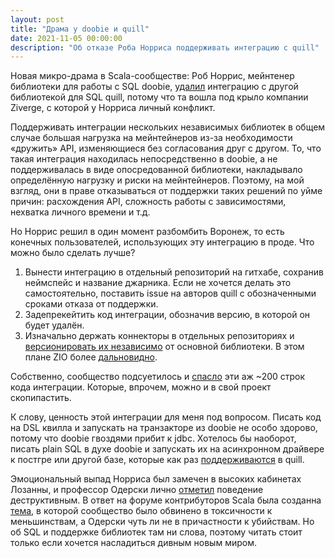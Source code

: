 ```yaml
---
layout: post
title: "Драма у doobie и quill"
date: 2021-11-05 00:00:00
description: "Об отказе Роба Норриса поддерживать интеграцию с quill"
---
```


Новая микро-драма в Scala-сообществе: Роб Норрис, мейнтенер библиотеки для
работы с SQL doobie, [удалил](https://github.com/tpolecat/doobie/pull/1587)
интеграцию с другой библиотекой для SQL quill, потому что та вошла под крыло
компании Ziverge, с которой у Норриса личный конфликт.

Поддерживать интеграции нескольких независимых библиотек в общем случае большая
нагрузка на мейнтейнеров из-за необходимости «дружить» API, изменяющиеся без
согласования друг с другом. То, что такая интеграция находилась непосредственно
в doobie, а не поддерживалась в виде опосредованной библиотеки, накладывало
определённую нагрузку и риски на мейнтейнеров. Поэтому, на мой взгляд, они в
праве отказываться от поддержки таких решений по уйме причин: расхождения API,
сложность работы с зависимостями, нехватка личного времени и т.д.

Но Норрис решил в один момент разбомбить Воронеж, то есть конечных
пользователей, использующих эту интеграцию в проде. Что можно было сделать
лучше?
1. Вынести интеграцию в отдельный репозиторий на гитхабе, сохранив неймспейс и
   название джарника. Если не хочется делать это самостоятельно, поставить
   issue на авторов quill с обозначенными сроками отказа от поддержки.
2. Задепрекейтить код интеграции, обозначив версию, в которой он будет удалён.
3. Изначально держать коннекторы в отдельных репозиториях и [версионировать их
   независимо](https://chugunkov.dev/2019/05/01/satellites.html) от основной
   библиотеки. В этом плане ZIO более
   [дальновидно](https://github.com/zio/?q=interop&type=&language=&sort=).

Собственно, сообщество подсуетилось и
[спасло](https://github.com/polyvariant/doobie-quill) эти аж ~200 строк кода
интеграции. Которые, впрочем, можно и в свой проект скопипастить.

К слову, ценность этой интеграции для меня под вопросом. Писать код на DSL
квилла и запускать на транзакторе из doobie не особо здорово, потому что doobie
гвоздями прибит к jdbc. Хотелось бы наоборот, писать plain SQL в духе doobie и
запускать их на асинхронном драйвере к постгре или другой базе, которые как раз
[поддерживаются](https://getquill.io/#contexts-quill-jasync) в quill.

Эмоциональный выпад Норриса был замечен в высоких кабинетах Лозанны, и
профессор Одерски лично
[отметил](https://github.com/tpolecat/doobie/pull/1587#issuecomment-961415475)
поведение деструктивным. В ответ на форуме контрибуторов Scala была созданна
[тема](https://contributors.scala-lang.org/t/politics-safety-and-the-future-of-scala/5317),
в которой сообщество было обвинено в токсичности к меньшинствам, а Одерски чуть
ли не в причастности к убийствам. Но об SQL и поддержке библиотек там ни слова,
поэтому читать стоит только если хочется насладиться дивным новым миром.

